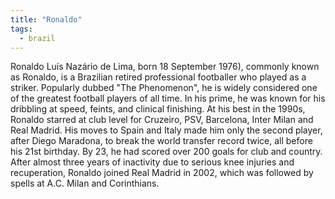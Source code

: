 ```yaml
---
title: "Ronaldo"
tags:
  - brazil
---
```


Ronaldo Luís Nazário de Lima, born 18 September 1976), commonly known as Ronaldo, is a Brazilian retired professional footballer who played as a striker. Popularly dubbed "The Phenomenon", he is widely considered one of the greatest football players of all time. In his prime, he was known for his dribbling at speed, feints, and clinical finishing. At his best in the 1990s, Ronaldo starred at club level for Cruzeiro, PSV, Barcelona, Inter Milan and Real Madrid. His moves to Spain and Italy made him only the second player, after Diego Maradona, to break the world transfer record twice, all before his 21st birthday. By 23, he had scored over 200 goals for club and country. After almost three years of inactivity due to serious knee injuries and recuperation, Ronaldo joined Real Madrid in 2002, which was followed by spells at A.C. Milan and Corinthians.
